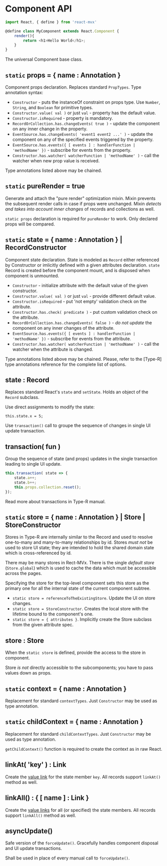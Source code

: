 # Component API

```javascript
import React, { define } from 'react-mvx'

@define class MyComponent extends React.Component {
    render(){
        return <h1>Hello World</h1>;
    }
}
```

The universal Component base class.

## `static` props = { name : Annotation }

Component props declaration. Replaces standard `PropTypes`. Type annotation syntax:

- `Constructor` - puts the instanceOf constraint on props type. Use `Number`, `String`, and `Boolean` for primitive types.
- `Constructor.value( val )` or just `val` - property has the default value.
- `Constructor.isRequired` - property is mandatory.
- `RecordOrCollection.has.changeEvents( true )` - update the component on any inner change in the property.
- `EventSource.has.changeEvents( 'event1 event2 ...' )` - update the component on any of the specified events triggered by the property.
- `EventSource.has.events({ [ events ] : handlerFunction | 'methodName' })` - subscribe for events from the property.
- `Constructor.has.watcher( watcherFunction | 'methodName' )` - call the watcher when new prop value is received.

Type annotations listed above may be chained.

## `static` pureRender = true

Generate and attach the "pure render" optimization mixin. Mixin prevents the subsequent render calls in case if props were unchanged.
Mixin *detects and takes into account inner changes* of records and collections as well.

`static props` declaration is required for `pureRender` to work. Only declared props will be compared.

## `static` state = { name : Annotation } | RecordConstructor

Component state declaration. State is modeled as `Record` either referenced by Constructor or imlicitly defined with a given attributes declaration.
`state` Record is created before the component mount, and is disposed when component is unmounted.

- `Constructor` - initialize attribute with the default value of the given constructor.
- `Constructor.value( val )` or just `val` - provide different default value.
- `Constructor.isRequired` - put 'not empty' validation check on the attribute.
- `Constructor.has.check( predicate )` - put custom validation check on the attribute.
- `RecordOrCollection.has.changeEvents( false )` - *do not update* the component on any inner changes of the attribute.
- `EventSource.has.events({ [ events ] : handlerFunction | 'methodName' })` - subscribe for events from the attribute.
- `Constructor.has.watcher( watcherFunction | 'methodName' )` - call the watcher when the attribute is changed.

Type annotations listed above may be chained. Please, refer to the [Type-R] type annotations reference for the complete list of options.

## state : Record

Replaces standard React's `state` and `setState`. Holds an object of the `Record` subclass.

Use direct assignments to modify the state:

    this.state.x = 5;

Use `transaction()` call to groupe the sequence of changes in single UI update transaction.

## transaction( fun )

Group the sequence of state (and props) updates in the single transaction leading to single UI update.

```javascript
this.transaction( state => {
    state.a++;
    state.b++;
    this.props.collection.reset();
});
```

Read more about transactions in Type-R manual.

## `static` store = { name : Annotation } | Store | StoreConstructor

Stores in Type-R are internally similar to the Record and used to resolve one-to-many and many-to-many relationships by id.
Stores *must not* be used to store UI state; they are intended to hold the shared domain state which is cross-referenced by id.

There may be many stores in Rect-MVx. There is the single _default store_ (`Store.global`) which is used to cache the data which must be accessible across the pages.

Specifying the store for the top-level component sets this store as the primary one for all the internal state of the current component subtree.

- `static store = referenceToTheExistingStore`. Update the UI on store changes.
- `static store = StoreConstructor`. Creates the local store with the lifetime bound to the component's one.
- `static store = { attributes }`. Implicitly create the Store subclass from the given attribute spec.

## store : Store

When the `static store` is defined, provide the access to the store in component.

Store *is not* directly accessible to the subcomponents; you have to pass values down as props.

## `static` context = { name : Annotation }

Replacement for standard `contextTypes`. Just `Constructor` may be used as type annotation.

## `static` childContext = { name : Annotation }

Replacement for standard `childContextTypes`. Just `Constructor` may be used as type annotation.

`getChildContext()` function is required to create the context as in raw React.

## linkAt( 'key' ) : Link

Create the [value link]() for the state member `key`. All records support `linkAt()` method as well.

## linkAll() : { [ name ] : Link }

Create the [value links]() for all (or specified) the state members. All records support `linkAll()` method as well.

## asyncUpdate()

Safe version of the `forceUpdate()`. Gracefully handles component disposal and UI update transactions.

Shall be used in place of every manual call to `forceUpdate()`.